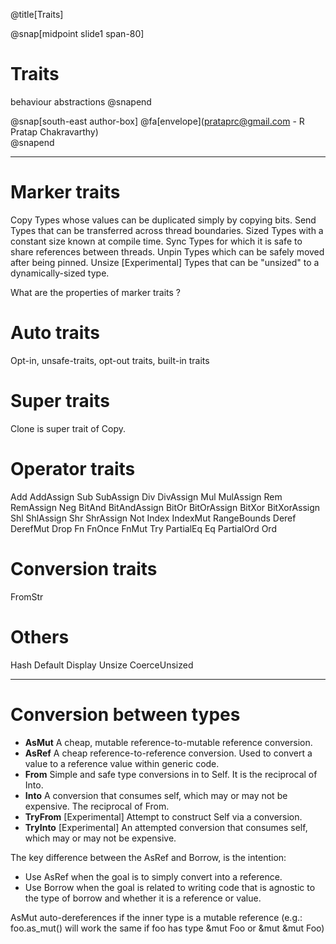 @title[Traits]

@snap[midpoint slide1 span-80]
<h1>Traits</h1>
behaviour abstractions
@snapend


@snap[south-east author-box]
@fa[envelope](prataprc@gmail.com - R Pratap Chakravarthy) <br/>
@snapend

---

Marker traits
=============

Copy    Types whose values can be duplicated simply by copying bits.
Send    Types that can be transferred across thread boundaries.
Sized   Types with a constant size known at compile time.
Sync    Types for which it is safe to share references between threads.
Unpin   Types which can be safely moved after being pinned.
Unsize  [Experimental] Types that can be "unsized" to a dynamically-sized type.

What are the properties of marker traits ?

Auto traits
===========

Opt-in, unsafe-traits, opt-out traits, built-in traits

Super traits
============

Clone is super trait of Copy.

Operator traits
===============

Add AddAssign Sub SubAssign Div DivAssign Mul MulAssign Rem RemAssign
Neg
BitAnd BitAndAssign BitOr BitOrAssign BitXor BitXorAssign
Shl ShlAssign Shr ShrAssign
Not
Index IndexMut RangeBounds
Deref DerefMut
Drop
Fn FnOnce FnMut
Try
PartialEq Eq PartialOrd Ord

Conversion traits
=================

FromStr


Others
======

Hash Default Display
Unsize CoerceUnsized

---

Conversion between types
========================


* **AsMut** A cheap, mutable reference-to-mutable reference conversion.
* **AsRef** A cheap reference-to-reference conversion. Used to convert a value to a reference value within generic code.
* **From** Simple and safe type conversions in to Self. It is the reciprocal of Into.
* **Into** A conversion that consumes self, which may or may not be expensive. The reciprocal of From.
* **TryFrom** [Experimental] Attempt to construct Self via a conversion.
* **TryInto** [Experimental] An attempted conversion that consumes self, which may or may not be expensive.

The key difference between the AsRef and Borrow, is the intention:

* Use AsRef when the goal is to simply convert into a reference.
* Use Borrow when the goal is related to writing code that is
agnostic to the type of borrow and whether it is a reference or value.

AsMut auto-dereferences if the inner type is a mutable reference
(e.g.: foo.as_mut() will work the same if foo has type &mut Foo or &mut &mut Foo)
